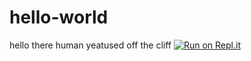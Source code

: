 # hello-world
hello there human
yeatused off the cliff
[![Run on Repl.it](https://repl.it/badge/github/Sachinator-13/hello-world)](https://repl.it/github/Sachinator-13/hello-world)
